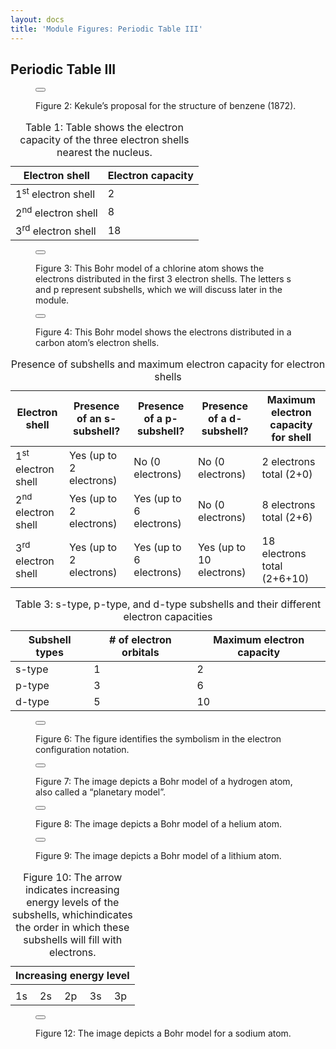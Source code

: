 ```yaml
---
layout: docs
title: 'Module Figures: Periodic Table III'
---
```


## Periodic Table III

<div class="figure">
    <figure>
        <button
            class="lightbox-button lightbox-button--icon"
            data-lightbox="image"
            data-lightbox-src="{{ site.url}}/images/module-figures/periodic-table/periodic-table-III-b-LG.jpg">
            <img
                src="{{ site.url}}/images/module-figures/periodic-table/periodic-table-III-b.jpg"
                alt=""
            />
        </button>
        <figcaption>
            <p>
                Figure 2: Kekule’s proposal for the structure of benzene (1872).
            </p>
        </figcaption>
    </figure>
</div>

<div class="figure">
    <table class="table text-align-center">
        <caption>Table 1: Table shows the electron capacity of the three electron shells nearest the nucleus.</caption>
        <thead>
            <tr>
                <th scope="col">Electron shell</th>
                <th scope="col">Electron capacity</th>
            </tr>
        </thead>
        <tbody>
            <tr>
                <td>1<sup>st</sup> electron shell</td>
                <td>2</td>
            </tr>
            <tr>
                <td>2<sup>nd</sup> electron shell</td>
                <td>8</td>
            </tr>
            <tr>
                <td>3<sup>rd</sup> electron shell</td>
                <td>18</td>
            </tr>
        </tbody>
    </table>
</div>


<div class="figure">
    <figure>
        <button
            class="lightbox-button lightbox-button--icon"
            data-lightbox="image"
            data-lightbox-src="{{ site.url}}/images/module-figures/periodic-table/periodic-table-III-c-LG.jpg">
            <img
                src="{{ site.url}}/images/module-figures/periodic-table/periodic-table-III-c.svg"
                alt=""
            />
        </button>
        <figcaption>
            <p>
                Figure 3: This Bohr model of a chlorine atom shows the electrons distributed in the first 3 electron shells. The letters s and p represent subshells, which we will discuss later in the module.
            </p>
        </figcaption>
    </figure>
</div>

<div class="figure">
    <figure>
        <button
            class="lightbox-button lightbox-button--icon"
            data-lightbox="image"
            data-lightbox-src="{{ site.url}}/images/module-figures/periodic-table/periodic-table-III-d-LG.jpg">
            <img
                src="{{ site.url}}/images/module-figures/periodic-table/periodic-table-III-d.svg"
                alt=""
            />
        </button>
        <figcaption>
            <p>
                Figure 4: This Bohr model shows the electrons distributed in a carbon atom’s electron shells.
            </p>
        </figcaption>
    </figure>
</div>

<div class="figure">
    <table class="table">
        <caption>Presence of subshells and maximum electron capacity for electron shells</caption>
        <thead>
            <tr>
                <th scope="col">Electron shell</th>
                <th scope="col">Presence of an s-subshell?</th>
                <th scope="col">Presence of a p-subshell?</th>
                <th scope="col">Presence of a d-subshell?</th>
                <th scope="col">Maximum electron capacity for shell</th>
            </tr>
        </thead>
        <tbody>
            <tr>
                <td>1<sup>st</sup> electron shell</td>
                <td style="background-color: var(--light-green)">Yes (up to 2 electrons)</td>
                <td style="background-color: var(--light-red)">No (0 electrons)</td>
                <td style="background-color: var(--light-red)">No (0 electrons)</td>
                <td>2 electrons total (2+0)</td>
            </tr>
            <tr>
                <td>2<sup>nd</sup> electron shell</td>
                <td style="background-color: var(--light-green)">Yes (up to 2 electrons)</td>
                <td style="background-color: var(--light-green)">Yes (up to 6 electrons)</td>
                <td style="background-color: var(--light-red)">No (0 electrons)</td>
                <td>8 electrons total (2+6)</td>
            </tr>
            <tr>
                <td>3<sup>rd</sup> electron shell</td>
                <td style="background-color: var(--light-green)">Yes (up to 2 electrons)</td>
                <td style="background-color: var(--light-green)">Yes (up to 6 electrons)</td>
                <td style="background-color: var(--light-green)">Yes (up to 10 electrons)</td>
                <td>18 electrons total (2+6+10)</td>
            </tr>
        </tbody>
    </table>
</div>

<div class="figure">
    <table class="table">
        <caption id="table-caption">Table 3: s-type, p-type, and d-type subshells and their different electron capacities</caption>
        <thead>
            <tr>
                <th scope="col">Subshell types</th>
                <th scope="col"># of electron orbitals</th>
                <th scope="col">Maximum electron capacity</th>
            </tr>
        </thead>
        <tbody>
            <tr>
                <td>s-type</td>
                <td>1</td>
                <td>2</td>
            </tr>
            <tr>
                <td>p-type</td>
                <td>3</td>
                <td>6</td>
            </tr>
            <tr>
                <td>d-type</td>
                <td>5</td>
                <td>10</td>
            </tr>
        </tbody>
    </table>
</div>

<div class="figure">
    <figure>
        <button
            class="lightbox-button lightbox-button--icon"
            data-lightbox="image"
            data-lightbox-src="{{ site.url}}/images/module-figures/periodic-table/periodic-table-III-f-LG.jpg">
            <img
                src="{{ site.url}}/images/module-figures/periodic-table/periodic-table-III-f.svg"
                alt=""
            />
        </button>
        <figcaption>
            <p>
                Figure 6: The figure identifies the symbolism in the electron configuration notation.
            </p>
        </figcaption>
    </figure>
</div>

<div class="figure">
    <figure>
        <button
            class="lightbox-button lightbox-button--icon"
            data-lightbox="image"
            data-lightbox-src="{{ site.url}}/images/module-figures/periodic-table/periodic-table-III-g-LG.jpg">
            <img
                src="{{ site.url}}/images/module-figures/periodic-table/periodic-table-III-g.svg"
                alt=""
            />
        </button>
        <figcaption>
            <p>
                Figure 7: The image depicts a Bohr model of a hydrogen atom, also called a “planetary model”.
            </p>
        </figcaption>
    </figure>
</div>

<div class="figure">
    <figure>
        <button
            class="lightbox-button lightbox-button--icon"
            data-lightbox="image"
            data-lightbox-src="{{ site.url}}/images/module-figures/periodic-table/periodic-table-III-h-LG.jpg">
            <img
                src="{{ site.url}}/images/module-figures/periodic-table/periodic-table-III-h.svg"
                alt=""
            />
        </button>
        <figcaption>
            <p>
                Figure 8: The image depicts a Bohr model of a helium atom.
            </p>
        </figcaption>
    </figure>
</div>

<div class="figure">
    <figure>
        <button
            class="lightbox-button lightbox-button--icon"
            data-lightbox="image"
            data-lightbox-src="{{ site.url}}/images/module-figures/periodic-table/periodic-table-III-i-LG.jpg">
            <img
                src="{{ site.url}}/images/module-figures/periodic-table/periodic-table-III-i.svg"
                alt=""
            />
        </button>
        <figcaption>
            <p>
                Figure 9: The image depicts a Bohr model of a lithium atom.
            </p>
        </figcaption>
    </figure>
</div>

<div class="figure">
    <table  class="table" aria-labelledby="table-caption">
        <thead>
            <tr>
                <th colspan="5">Increasing energy level</th>
            </tr>
        </thead>
        <tbody>
            <tr>
            <td colspan="5">
                <div class="increasing-energy-arrow" aria-hidden="true"></div>
            </td>
            </tr>
            <tr>
                <td>1s</td>
                <td>2s</td>
                <td>2p</td>
                <td>3s</td>
                <td>3p</td>
            </tr>
        </tbody>
        <caption id="table-caption">Figure 10: The arrow indicates increasing energy levels of the subshells, whichindicates the order in which these subshells will fill with electrons.</caption>
    </table>
</div>
<div class="figure">
    <figure>
        <button
            class="lightbox-button lightbox-button--icon"
            data-lightbox="image"
            data-lightbox-src="{{ site.url}}/images/module-figures/periodic-table/periodic-table-III-j-LG.jpg">
            <img
                src="{{ site.url}}/images/module-figures/periodic-table/periodic-table-III-j.svg"
                alt=""
            />
        </button>
        <figcaption>
            <p>
                Figure 12: The image depicts a Bohr model for a sodium atom.
            </p>
        </figcaption>
    </figure>
</div>
